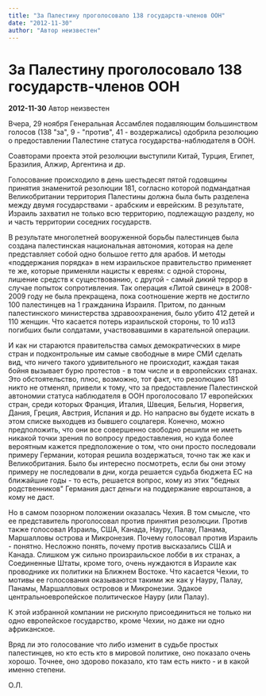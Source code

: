 ```yaml
---
title: "За Палестину проголосовало 138 государств-членов ООН"
date: "2012-11-30"
author: "Автор неизвестен"
---
```


# За Палестину проголосовало 138 государств-членов ООН

**2012-11-30** Автор неизвестен

Вчера, 29 ноября Генеральная Ассамблея подавляющим большинством голосов (138 "за", 9 - "против", 41 - воздержались) одобрила резолюцию о предоставлении Палестине статуса государства-наблюдателя в ООН.

Соавторами проекта этой резолюции выступили Китай, Турция, Египет, Бразилия, Алжир, Аргентина и др.

Голосование происходило в день шестьдесят пятой годовщины принятия знаменитой резолюции 181, согласно которой подмандатная Великобритании территория Палестины должна была быть разделена между двумя государствами - арабским и еврейским. В результате, Израиль захватил не только всю территорию, подлежащую разделу, но и часть территории соседних государств.

В результате многолетней вооруженной борьбы палестинцев была создана палестинская национальная автономия, которая на деле представляет собой одно большое гетто для арабов. И методы «поддержания порядка» в нем израильское правительство применяет те же, которые применяли нацисты к евреям: с одной стороны, лишение средств к существованию, с другой - самый дикий террор в случае попыток сопротивления. Так операция «Литой свинец» в 2008-2009 году не была прекращена, пока соотношение жертв не достигло 100 палестинцев на 1 гражданина Израиля. Притом, по данным палестинского министерства здравоохранения, было убито 412 детей и 110 женщин. Что касается потерь израильской стороны, то 10 из13 погибших были солдатами, участвовавшими в карательной операции.

И как ни стараются правительства самых демократических в мире стран и подконтрольные им самые свободные в мире СМИ сделать вид, что ничего такого удивительного не происходит, каждая такая бойня вызывает бурю протестов - в том числе и в европейских странах. Это обстоятельство, плюс, возможно, тот факт, что резолюцию 181 никто не отменял, привели к тому, что за предоставление Палестинской автономии статуса наблюдателя в ООН проголосовало 17 европейских стран, среди которых Франция, Италия, Швеция, Бельгия, Норвегия, Дания, Греция, Австрия, Испания и др. Но напрасно вы будете искать в этом списке выходцев из бывшего соцлагеря. Конечно, можно предположить, что они все совершенно свободно решили не иметь никакой точки зрения по вопросу предоставления, но куда более вероятным кажется предположение о том, что они просто последовали примеру Германии, которая решила воздержаться, точно так же как и Великобритания. Было бы интересно посмотреть, если бы они этому примеру не последовали в дни, когда решается судьба бюджета ЕС на ближайшие годы - то есть, решается вопрос, кому из этих "бедных родственников" Германия даст деньги на поддержание евроштанов, а кому не даст.

Но в самом позорном положении оказалась Чехия. В том смысле, что ее представитель проголосовал против принятия резолюции. Против также голосовал Израиль, США, Канада, Науру, Палау, Панама, Маршалловы острова и Микронезия. Почему голосовал против Израиль - понятно. Несложно понять, почему против высказались США и Канада. Слишком уж сильно произраильское лобби в их странах, а Соединенные Штаты, кроме того, очень нуждаются в Израиле как проводнике их политики на Ближнем Востоке. Что касается Чехии, то мотивы ее голосования оказываются такими же как у Науру, Палау, Панамы, Маршалловых островов и Микронезии. Эдакое центральноевропейское политическое Науру (или Палау).

К этой избранной компании не рискнуло присоединиться не только ни одно европейское государство, кроме Чехии, но даже ни одно африканское.

Вряд ли это голосование что либо изменит в судьбе простых палестинцев, но кто есть кто в мировой политике, оно показало очень хорошо. Точнее, оно здорово показало, кто там есть никто - и в какой именно степени.

О.Л.